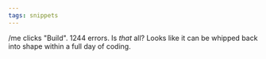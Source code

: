 ```yaml
---
tags: snippets
---
```


/me clicks "Build". 1244 errors. Is *that* all? Looks like it can be whipped back into shape within a full day of coding.
